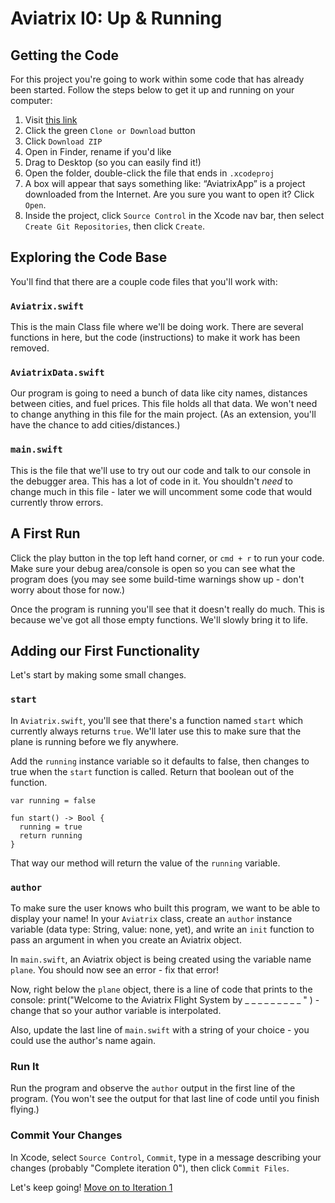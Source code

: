 # Aviatrix I0: Up & Running

## Getting the Code

For this project you're going to work within some code that has already been started. Follow the steps below to get it up and running on your computer:

1. Visit [this link](https://github.com/turingschool-projects/aviatrix_swift)
2. Click the green `Clone or Download` button
3. Click `Download ZIP`
4. Open in Finder, rename if you'd like
5. Drag to Desktop (so you can easily find it!)
6. Open the folder, double-click the file that ends in `.xcodeproj`
7. A box will appear that says something like: “AviatrixApp” is a project downloaded from the Internet. Are you sure you want to open it? Click `Open`.
8. Inside the project, click `Source Control` in the Xcode nav bar, then select `Create Git Repositories`, then click `Create`.

## Exploring the Code Base

You'll find that there are a couple code files that you'll work with:

### `Aviatrix.swift`

This is the main Class file where we'll be doing work. There are several functions in here, but the code (instructions) to make it work has been removed.

### `AviatrixData.swift`

Our program is going to need a bunch of data like city names, distances between cities, and fuel prices. This file holds all that data. We won't need to change anything in this file for the main project. (As an extension, you'll have the chance to add cities/distances.)

### `main.swift`

This is the file that we'll use to try out our code and talk to our console in the debugger area. This has a lot of code in it. You shouldn't *need* to change much in this file - later we will uncomment some code that would currently throw errors.

## A First Run

Click the play button in the top left hand corner, or `cmd + r` to run your code. Make sure your debug area/console is open so you can see what the program does (you may see some build-time warnings show up - don't worry about those for now.)

Once the program is running you'll see that it doesn't really do much. This is because we've got all those empty functions. We'll slowly bring it to life.

## Adding our First Functionality

Let's start by making some small changes.

### `start`

In `Aviatrix.swift`, you'll see that there's a function named `start` which currently always returns `true`. We'll later use this to make sure that the plane is running before we fly anywhere.

Add the `running` instance variable so it defaults to false, then changes to true when the `start` function is called. Return that boolean out of the function.

```
var running = false

fun start() -> Bool {
  running = true
  return running
}
```

That way our method will return the value of the `running` variable.

### `author`

To make sure the user knows who built this program, we want to be able to display your name! In your `Aviatrix` class, create an `author` instance variable (data type: String, value: none, yet), and write an `init` function to pass an argument in when you create an Aviatrix object.

In `main.swift`, an Aviatrix object is being created using the variable name `plane`. You should now see an error - fix that error!

Now, right below the `plane` object, there is a line of code that prints to the console: print("Welcome to the Aviatrix Flight System by _ _ _ _ _ _ _ _ _ " ) - change that so your author variable is interpolated.

Also, update the last line of `main.swift` with a string of your choice - you could use the author's name again.

### Run It

Run the program and observe the `author` output in the first line of the program. (You won't see the output for that last line of code until you finish flying.)

### Commit Your Changes

In Xcode, select `Source Control`, `Commit`, type in a message describing your changes (probably "Complete iteration 0"), then click `Commit Files`.

Let's keep going! [Move on to Iteration 1](./i1_destinations.markdown)
